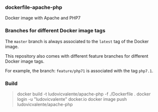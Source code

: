 ### dockerfile-apache-php

Docker image with Apache and PHP7

### Branches for different Docker image tags

The `master` branch is always associated to the `latest` tag of the Docker image.

This repository also comes with different feature branches for different Docker image tags.

For example, the branch: `feature/php71` is associated with the tag `php7.1`.


### Build

> docker build -t ludovicvalente/apache-php -f ./Dockerfile .
> docker login -u "ludovicvalente" docker.io
> docker image push ludovicvalente/apache-php